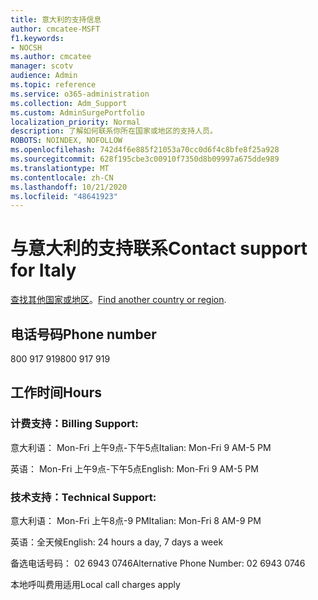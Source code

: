 ```yaml
---
title: 意大利的支持信息
author: cmcatee-MSFT
f1.keywords:
- NOCSH
ms.author: cmcatee
manager: scotv
audience: Admin
ms.topic: reference
ms.service: o365-administration
ms.collection: Adm_Support
ms.custom: AdminSurgePortfolio
localization_priority: Normal
description: 了解如何联系你所在国家或地区的支持人员。
ROBOTS: NOINDEX, NOFOLLOW
ms.openlocfilehash: 742d4f6e885f21053a70cc0d6f4c8bfe8f25a928
ms.sourcegitcommit: 628f195cbe3c00910f7350d8b09997a675dde989
ms.translationtype: MT
ms.contentlocale: zh-CN
ms.lasthandoff: 10/21/2020
ms.locfileid: "48641923"
---
```

# <a name="contact-support-for-italy"></a><span data-ttu-id="9b3d0-103">与意大利的支持联系</span><span class="sxs-lookup"><span data-stu-id="9b3d0-103">Contact support for Italy</span></span>

<span data-ttu-id="9b3d0-104">[查找其他国家或地区](../contact-support-for-business-products.md)。</span><span class="sxs-lookup"><span data-stu-id="9b3d0-104">[Find another country or region](../contact-support-for-business-products.md).</span></span>

## <a name="phone-number"></a><span data-ttu-id="9b3d0-105">电话号码</span><span class="sxs-lookup"><span data-stu-id="9b3d0-105">Phone number</span></span>
<span data-ttu-id="9b3d0-106">800 917 919</span><span class="sxs-lookup"><span data-stu-id="9b3d0-106">800 917 919</span></span>

## <a name="hours"></a><span data-ttu-id="9b3d0-107">工作时间</span><span class="sxs-lookup"><span data-stu-id="9b3d0-107">Hours</span></span>
### <a name="billing-support"></a><span data-ttu-id="9b3d0-108">计费支持：</span><span class="sxs-lookup"><span data-stu-id="9b3d0-108">Billing Support:</span></span>

<span data-ttu-id="9b3d0-109">意大利语： Mon-Fri 上午9点-下午5点</span><span class="sxs-lookup"><span data-stu-id="9b3d0-109">Italian: Mon-Fri 9 AM-5 PM</span></span>

<span data-ttu-id="9b3d0-110">英语： Mon-Fri 上午9点-下午5点</span><span class="sxs-lookup"><span data-stu-id="9b3d0-110">English: Mon-Fri 9 AM-5 PM</span></span>

### <a name="technical-support"></a><span data-ttu-id="9b3d0-111">技术支持：</span><span class="sxs-lookup"><span data-stu-id="9b3d0-111">Technical Support:</span></span>

<span data-ttu-id="9b3d0-112">意大利语： Mon-Fri 上午8点-9 PM</span><span class="sxs-lookup"><span data-stu-id="9b3d0-112">Italian: Mon-Fri 8 AM-9 PM</span></span>

<span data-ttu-id="9b3d0-113">英语：全天候</span><span class="sxs-lookup"><span data-stu-id="9b3d0-113">English: 24 hours a day, 7 days a week</span></span>

<span data-ttu-id="9b3d0-114">备选电话号码： 02 6943 0746</span><span class="sxs-lookup"><span data-stu-id="9b3d0-114">Alternative Phone Number: 02 6943 0746</span></span>

<span data-ttu-id="9b3d0-115">本地呼叫费用适用</span><span class="sxs-lookup"><span data-stu-id="9b3d0-115">Local call charges apply</span></span>
